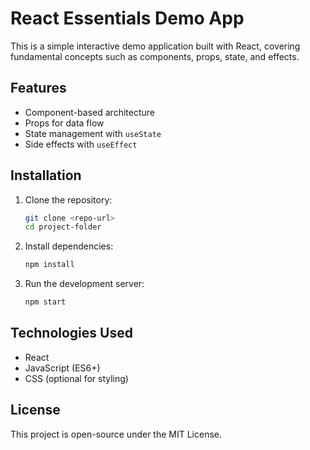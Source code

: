 # React Essentials Demo App

This is a simple interactive demo application built with React, covering fundamental concepts such as components, props, state, and effects.

## Features
- Component-based architecture  
- Props for data flow  
- State management with `useState`  
- Side effects with `useEffect`  

## Installation  
1. Clone the repository:  
   ```sh
   git clone <repo-url>
   cd project-folder
   ```
2. Install dependencies:  
   ```sh
   npm install
   ```
3. Run the development server:  
   ```sh
   npm start
   ```

## Technologies Used  
- React  
- JavaScript (ES6+)  
- CSS (optional for styling)  

## License  
This project is open-source under the MIT License.
